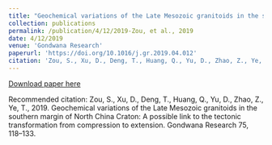 ```yaml
---
title: "Geochemical variations of the Late Mesozoic granitoids in the southern margin of North China Craton: A possible link to the tectonic transformation from compression to extension."
collection: publications
permalink: /publication/4/12/2019-Zou, et al., 2019
date: 4/12/2019
venue: 'Gondwana Research'
paperurl: 'https://doi.org/10.1016/j.gr.2019.04.012'
citation: 'Zou, S., Xu, D., Deng, T., Huang, Q., Yu, D., Zhao, Z., Ye, T., 2019. Geochemical variations of the Late Mesozoic granitoids in the southern margin of North China Craton: A possible link to the tectonic transformation from compression to extension. Gondwana Research 75, 118–133.'
---
```

[Download paper here](https://doi.org/10.1016/j.gr.2019.04.012)

Recommended citation: Zou, S., Xu, D., Deng, T., Huang, Q., Yu, D., Zhao, Z., Ye, T., 2019. Geochemical variations of the Late Mesozoic granitoids in the southern margin of North China Craton: A possible link to the tectonic transformation from compression to extension. Gondwana Research 75, 118–133.